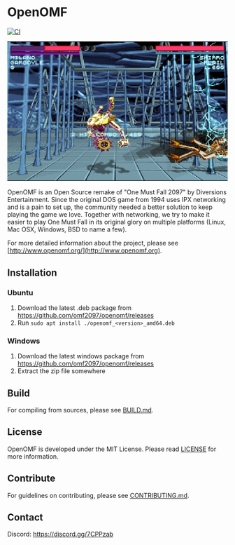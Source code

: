 OpenOMF
=======

[![CI](https://github.com/omf2097/openomf/actions/workflows/compilation.yml/badge.svg?branch=master)](https://github.com/omf2097/openomf/actions/workflows/compilation.yml)

![Flail vs Gargoyle](/doc/flail.png)

OpenOMF is an Open Source remake of "One Must Fall 2097" by Diversions
Entertainment. Since the original DOS game from 1994 uses IPX networking and
is a pain to set up, the community needed a better solution to keep playing
the game we love. Together with networking, we try to make it easier to play
One Must Fall in its original glory on multiple platforms (Linux, Mac OSX,
Windows, BSD to name a few).

For more detailed information about the project, please see
[http://www.openomf.org/](http://www.openomf.org).

Installation
------------

### Ubuntu

1. Download the latest .deb package from https://github.com/omf2097/openomf/releases
2. Run `sudo apt install ./openomf_<version>_amd64.deb`

### Windows

1. Download the latest windows package from https://github.com/omf2097/openomf/releases
2. Extract the zip file somewhere

Build
-----
For compiling from sources, please see [BUILD.md](BUILD.md).

License
-------
OpenOMF is developed under the MIT License. Please read [LICENSE](LICENSE)
for more information.

Contribute
----------
For guidelines on contributing, please see [CONTRIBUTING.md](CONTRIBUTING.md).

Contact
-------
Discord: https://discord.gg/7CPPzab

